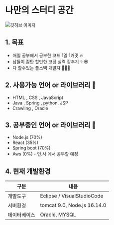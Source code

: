 # 나만의 스터디 공간
![깃허브 이미지](https://user-images.githubusercontent.com/104408863/179223339-9c3d4617-be56-452b-9632-a7033a8a7111.png)

## 1. 목표 
* 매일 공부해서 공부한 코드 1일 1커밋 🔥
* 남들이 감탄 할만한 코딩 실력 갖추기 ✨😎
* 다 할수있는 풀스택 개발자 👨🏻‍💻


## 2. 사용가능 언어 or 라이브러리 🤗
* HTML , CSS , JavaScript
* Java  , Spring , python, JSP
* Crawling , Oracle

## 3. 공부중인 언어 or 라이브러리 🚀
* Node.js (70%)
* React (35%)  
* Spring boot (70%) 
* Aws (0%) - 인.사 에서 공부할 예정

## 4. 현재 개발환경
|구분|내용|
|------|---|
|개발도구|Eclipse / VisualStudioCode|
|서버환경|tomcat 9.0, Node.js 16.14.0|
|데이터베이스|Oracle, MYSQL|

